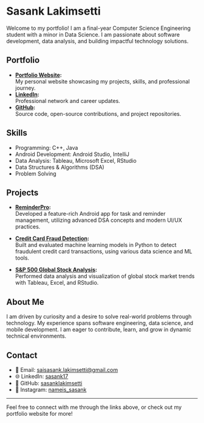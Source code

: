 # Sasank Lakimsetti

Welcome to my portfolio! I am a final-year Computer Science Engineering student with a minor in Data Science. I am passionate about software development, data analysis, and building impactful technology solutions.

## Portfolio

- **[Portfolio Website](https://sasanklakimsetti.github.io/my-portfolio):**  
  My personal website showcasing my projects, skills, and professional journey.
- **[LinkedIn](https://www.linkedin.com/in/sasank17/):**  
  Professional network and career updates.
- **[GitHub](https://github.com/sasanklakimsetti):**  
  Source code, open-source contributions, and project repositories.

## Skills

- Programming: C++, Java  
- Android Development: Android Studio, IntelliJ  
- Data Analysis: Tableau, Microsoft Excel, RStudio  
- Data Structures & Algorithms (DSA)  
- Problem Solving

## Projects

- **[ReminderPro](https://github.com/sasanklakimsetti/Reminder-Pro):**  
  Developed a feature-rich Android app for task and reminder management, utilizing advanced DSA concepts and modern UI/UX practices.

- **[Credit Card Fraud Detection](https://github.com/sasanklakimsetti/Fraud-Detection):**  
  Built and evaluated machine learning models in Python to detect fraudulent credit card transactions, using various data science and ML tools.

- **[S&P 500 Global Stock Analysis](https://github.com/sasanklakimsetti/Data-Analysis-3):**  
  Performed data analysis and visualization of global stock market trends with Tableau, Excel, and RStudio.

## About Me

I am driven by curiosity and a desire to solve real-world problems through technology. My experience spans software engineering, data science, and mobile development. I am eager to contribute, learn, and grow in dynamic technical environments.

## Contact

- 📧 Email: saisasank.lakimsetti@gmail.com  
- 🌐 LinkedIn: [sasank17](https://www.linkedin.com/in/sasank17/)  
- 🐙 GitHub: [sasanklakimsetti](https://github.com/sasanklakimsetti)  
- 📸 Instagram: [nameis_sasank](https://www.instagram.com/nameis_sasank/)

---

Feel free to connect with me through the links above, or check out my portfolio website for more!

